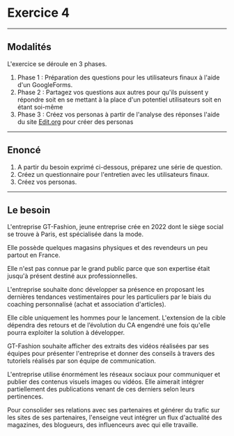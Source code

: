 # Exercice 4

---

## Modalités

L'exercice se déroule en 3 phases.
1. Phase 1 : Préparation des questions pour les utilisateurs finaux à l'aide d'un GoogleForms.
2. Phase 2 : Partagez vos questions aux autres pour qu'ils puissent y répondre soit en se mettant à la place d'un potentiel utilisateurs soit en étant soi-même
3. Phase 3 : Créez vos personas à partir de l'analyse des réponses l'aide du site [Edit.org](https://edit.org/fr/blog/user-persona-online-editable-templates-examples) pour créer des personas

---

## Enoncé

1. A partir du besoin exprimé ci-dessous, préparez une série de question.
2. Créez un questionnaire pour l'entretien avec les utilisateurs finaux.
3. Créez vos personas.

---

## Le besoin

L'entreprise GT-Fashion, jeune entreprise crée en 2022 dont le siège social se trouve à Paris, est spécialisée dans la mode.

Elle possède quelques magasins physiques et des revendeurs un peu partout en France.

Elle n'est pas connue par le grand public parce que son expertise était jusqu'à présent destiné aux professionnelles.

L'entreprise souhaite donc développer sa présence en proposant les dernières tendances vestimentaires pour les particuliers par le biais du coaching personnalisé (achat et association d'articles).

Elle cible uniquement les hommes pour le lancement. L'extension de la cible dépendra des retours et de l’évolution du CA engendré une fois qu'elle pourra exploiter la solution à développer.

GT-Fashion souhaite afficher des extraits des vidéos réalisées par ses équipes pour présenter l'entreprise et donner des conseils à travers des tutoriels réalisés par son équipe de communication.

L'entreprise utilise énormément les réseaux sociaux pour communiquer et publier des contenus visuels images ou vidéos. 
Elle aimerait intégrer partiellement des publications venant de ces derniers selon leurs pertinences.

Pour consolider ses relations avec ses partenaires et générer du trafic sur les sites de ses partenaires, l'enseigne veut intégrer un flux d'actualité des magazines, des blogueurs, des influenceurs avec qui elle travaille.
